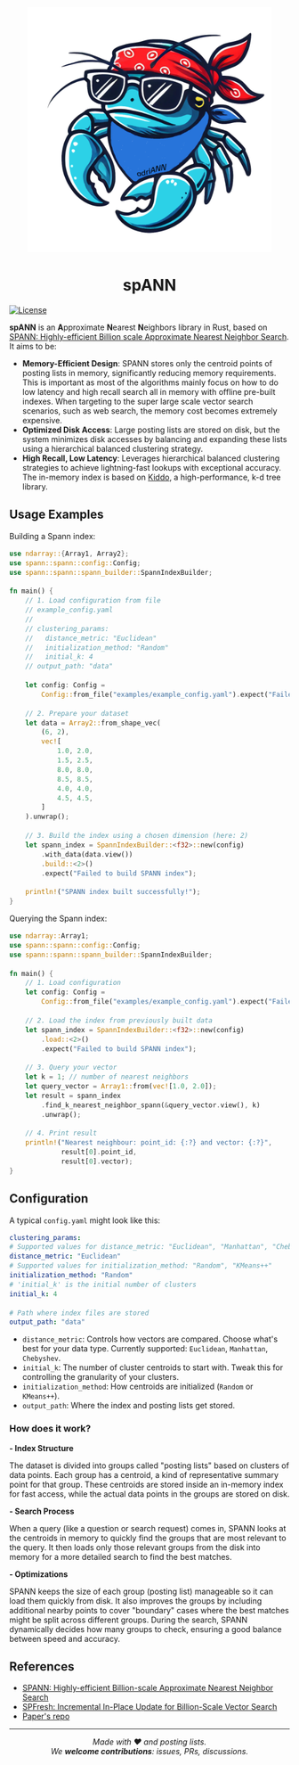 <p align="center"><img src="./spANN.png" width="440"/></p>
<h1 align="center"> spANN </h1>

[![License](https://img.shields.io/badge/license-MIT%2FApache--2.0-blue.svg)](README.md)

**spANN** is an **A**pproximate **N**earest **N**eighbors library in Rust, based on [SPANN: Highly-efficient Billion scale Approximate Nearest Neighbor Search]((https://arxiv.org/abs/2111.08566)). It aims to be:
- **Memory-Efficient Design**: SPANN stores only the centroid points of posting lists in memory, significantly reducing memory requirements. This is important as most of the algorithms mainly focus on how to do low latency and high recall search all in memory with offline pre-built indexes. When targeting to the super large scale vector search scenarios, such as web search, the memory cost becomes extremely expensive.
- **Optimized Disk Access**: Large posting lists are stored on disk, but the system minimizes disk accesses by balancing and expanding these lists using a hierarchical balanced clustering strategy.  
- **High Recall, Low Latency**: Leverages hierarchical balanced clustering strategies to achieve lightning-fast lookups with exceptional accuracy. The in-memory index is based on [Kiddo](https://github.com/sdd/kiddo/tree/master), a high-performance, k-d tree library.  

## Usage Examples

Building a Spann index:
```rust
use ndarray::{Array1, Array2};
use spann::spann::config::Config;
use spann::spann::spann_builder::SpannIndexBuilder;

fn main() {
    // 1. Load configuration from file
    // example_config.yaml
    // 
    // clustering_params:
    //   distance_metric: "Euclidean"
    //   initialization_method: "Random"
    //   initial_k: 4
    // output_path: "data"

    let config: Config =
        Config::from_file("examples/example_config.yaml").expect("Failed to load configuration");

    // 2. Prepare your dataset
    let data = Array2::from_shape_vec(
        (6, 2), 
        vec![
            1.0, 2.0,
            1.5, 2.5,
            8.0, 8.0,
            8.5, 8.5,
            4.0, 4.0,
            4.5, 4.5,
        ]
    ).unwrap();

    // 3. Build the index using a chosen dimension (here: 2)
    let spann_index = SpannIndexBuilder::<f32>::new(config)
        .with_data(data.view())
        .build::<2>()
        .expect("Failed to build SPANN index");

    println!("SPANN index built successfully!");
}
```

Querying the Spann index:
```rust
use ndarray::Array1;
use spann::spann::config::Config;
use spann::spann::spann_builder::SpannIndexBuilder;

fn main() {
    // 1. Load configuration
    let config: Config =
        Config::from_file("examples/example_config.yaml").expect("Failed to load configuration");

    // 2. Load the index from previously built data
    let spann_index = SpannIndexBuilder::<f32>::new(config)
        .load::<2>()
        .expect("Failed to build SPANN index");

    // 3. Query your vector
    let k = 1; // number of nearest neighbors
    let query_vector = Array1::from(vec![1.0, 2.0]);
    let result = spann_index
        .find_k_nearest_neighbor_spann(&query_vector.view(), k)
        .unwrap();

    // 4. Print result
    println!("Nearest neighbour: point_id: {:?} and vector: {:?}",
             result[0].point_id,
             result[0].vector);
}
```
## Configuration
A typical `config.yaml` might look like this:

```yaml
clustering_params:
# Supported values for distance_metric: "Euclidean", "Manhattan", "Chebyshev"
distance_metric: "Euclidean"
# Supported values for initialization_method: "Random", "KMeans++"
initialization_method: "Random"
# 'initial_k' is the initial number of clusters
initial_k: 4

# Path where index files are stored
output_path: "data"
```

- `distance_metric`: Controls how vectors are compared. Choose what's best for your data type. Currently supported: `Euclidean`, `Manhattan`, `Chebyshev`.
- `initial_k`: The number of cluster centroids to start with. Tweak this for controlling the granularity of your clusters.
- `initialization_method`: How centroids are initialized (`Random` or `KMeans++`).
- `output_path`: Where the index and posting lists get stored.

### How does it work?
**- Index Structure**

The dataset is divided into groups called "posting lists" based on clusters of data points. Each group has a centroid, a kind of representative summary point for that group. These centroids are stored inside an in-memory index for fast access, while the actual data points in the groups are stored on disk.

**- Search Process**

When a query (like a question or search request) comes in, SPANN looks at the centroids in memory to quickly find the groups that are most relevant to the query. It then loads only those relevant groups from the disk into memory for a more detailed search to find the best matches.

**- Optimizations**

SPANN keeps the size of each group (posting list) manageable so it can load them quickly from disk. It also improves the groups by including additional nearby points to cover "boundary" cases where the best matches might be split across different groups. During the search, SPANN dynamically decides how many groups to check, ensuring a good balance between speed and accuracy.


## References
- [SPANN: Highly-efficient Billion-scale Approximate Nearest Neighbor Search](https://arxiv.org/abs/2111.08566)
- [SPFresh: Incremental In-Place Update for Billion-Scale Vector Search](https://arxiv.org/abs/2410.14452)
- [Paper's repo](https://github.com/microsoft/SPTAG)

<hr /> <div align="center"> <em> Made with ❤ and posting lists. <br/> We <strong>welcome contributions</strong>: issues, PRs, discussions. </em> </div>
